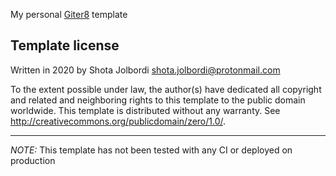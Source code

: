  My personal [Giter8][g8] template

Template license
----------------
Written in 2020 by Shota Jolbordi <shota.jolbordi@protonmail.com>

To the extent possible under law, the author(s) have dedicated all copyright and related
and neighboring rights to this template to the public domain worldwide.
This template is distributed without any warranty. See <http://creativecommons.org/publicdomain/zero/1.0/>.

[g8]: http://www.foundweekends.org/giter8/

___

<i>NOTE: </i>This template has not been tested with any CI or deployed on production